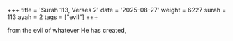 +++
title = 'Surah 113, Verses 2'
date = '2025-08-27'
weight = 6227
surah = 113
ayah = 2
tags = ["evil"]
+++

from the evil of whatever He has created,